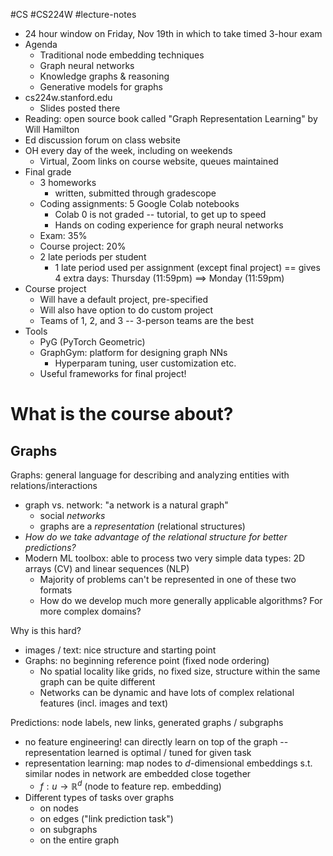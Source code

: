 #CS #CS224W #lecture-notes 
- 24 hour window on Friday, Nov 19th in which to take timed 3-hour exam
- Agenda
	- Traditional node embedding techniques
	- Graph neural networks
	- Knowledge graphs & reasoning
	- Generative models for graphs
- cs224w.stanford.edu
	- Slides posted there
- Reading: open source book called "Graph Representation Learning" by Will Hamilton
- Ed discussion forum on class website
- OH every day of the week, including on weekends
	- Virtual, Zoom links on course website, queues maintained
- Final grade
	- 3 homeworks
		- written, submitted through gradescope
	- Coding assignments: 5 Google Colab notebooks
		- Colab 0 is not graded -- tutorial, to get up to speed
		- Hands on coding experience for graph neural networks
	- Exam: 35%
	- Course project: 20%
	- 2 late periods per student
		- 1 late period used per assignment (except final project) == gives 4 extra days: Thursday (11:59pm) ==> Monday (11:59pm)
- Course project
	- Will have a default project, pre-specified
	- Will also have option to do custom project
	- Teams of 1, 2, and 3 -- 3-person teams are the best
- Tools
	- PyG (PyTorch Geometric)
	- GraphGym: platform for designing graph NNs
		- Hyperparam tuning, user customization etc.
	- Useful frameworks for final project!

# What is the course about?
## Graphs
Graphs: general language for describing and analyzing entities with relations/interactions
- graph vs. network: "a network is a natural graph"
	- social *networks*
	- graphs are a *representation* (relational structures)
- *How do we take advantage of the relational structure for better predictions?*
- Modern ML toolbox: able to process two very simple data types: 2D arrays (CV) and linear sequences (NLP)
	- Majority of problems can't be represented in one of these two formats
	- How do we develop much more generally applicable algorithms? For more complex domains?

Why is this hard?
- images / text: nice structure and starting point
- Graphs: no beginning reference point (fixed node ordering)
	- No spatial locality like grids, no fixed size, structure within the same graph can be quite different
	- Networks can be dynamic and have lots of complex relational features (incl. images and text)

Predictions: node labels, new links, generated graphs / subgraphs
- no feature engineering! can directly learn on top of the graph -- representation learned is optimal / tuned for given task
- representation learning: map nodes to $d$-dimensional embeddings s.t. similar nodes in network are embedded close together
	- $f: u\rightarrow\mathbb{R}^d$ (node to feature rep. embedding)
- Different types of tasks over graphs
	- on nodes
	- on edges ("link prediction task")
	- on subgraphs
	- on the entire graph